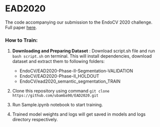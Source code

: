 # EAD2020
The code accompanying our submission to the EndoCV 2020 challenge. Full paper [here](https://arxiv.org/abs/2003.10129v1).

### How to Train:
 1. **Downloading and Preparing Dataset** : Download script.sh file  and run `bash script.sh` on terminal. This will install dependencies, download dataset and extract them to following folders:
	 - EndoCV/EAD2020-Phase-II-Segmentation-VALIDATION
	 - EndoCV/EAD2020-Phase-II_HOLDOUT
	 - EndoCV/ead2020_semantic_segmentation_TRAIN

2. Clone this repository using command `git clone https://github.com/ubamba98/EAD2020.git`
3. Run Sample.ipynb notebook to start training. 
4. Trained model weights and logs will get saved in models and logs directory respectively.
